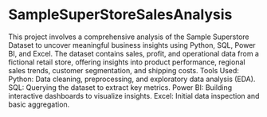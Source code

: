 # SampleSuperStoreSalesAnalysis
This project involves a comprehensive analysis of the Sample Superstore Dataset to uncover meaningful business insights using Python, SQL, Power BI, and Excel. The dataset contains sales, profit, and operational data from a fictional retail store, offering insights into product performance, regional sales trends, customer segmentation, and shipping costs.
Tools Used:
Python: Data cleaning, preprocessing, and exploratory data analysis (EDA).
SQL: Querying the dataset to extract key metrics.
Power BI: Building interactive dashboards to visualize insights.
Excel: Initial data inspection and basic aggregation.
